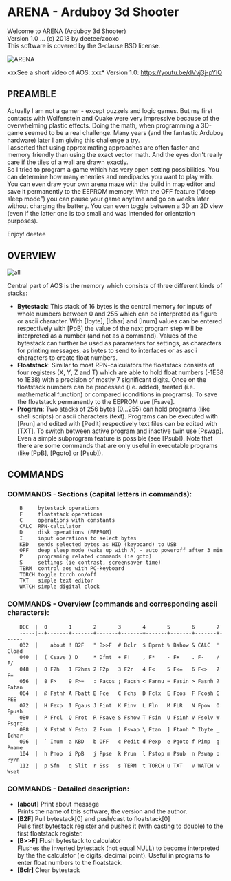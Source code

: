 # ARENA - Arduboy 3d Shooter
Welcome to ARENA (Arduboy 3d Shooter)  
Version 1.0 ... (c) 2018 by deetee/zooxo  
This software is covered by the 3-clause BSD license.  

![ARENA](https://user-images.githubusercontent.com/16148023/48252998-865d5380-e406-11e8-815f-6acf1334c7d1.jpg)  

xxxSee a short video of AOS:
xxx* Version 1.0: https://youtu.be/dVvj3j-pYlQ

## PREAMBLE
Actually I am not a gamer - except puzzels and logic games. But my first contacts with Wolfenstein and Quake were very impressive because of the overwhelming plastic effects. Doing the math, when programming a 3D-game seemed to be a real challenge. Many years (and the fantastic Arduboy hardware) later I am giving this challenge a try.  
I asserted that using approximating approaches are often faster and memory friendly than using the exact vector math. And the eyes don't really care if the tiles of a wall are drawn exactly.  
So I tried to program a game which has very open setting possibilities. You can determine how many enemies and medipacks you want to play with. You can even draw your own arena maze with the build in map editor and save it permanently to the EEPROM memory. With the OFF feature ("deep sleep mode") you can pause your game anytime and go on weeks later without charging the battery. You can even toggle between a 3D an 2D view (even if the latter one is too small and was intended for orientation purposes).

Enjoy!
deetee


## OVERVIEW

![all](https://user-images.githubusercontent.com/16148023/46715416-2edd9380-cc60-11e8-8aa4-b2d6a0e266b3.png)

Central part of AOS is the memory which consists of three different kinds of stacks:
* **Bytestack**:
This stack of 16 bytes is the central memory for inputs of whole numbers between 0 and 255 which can be interpreted as figure or ascii character. With [Ibyte], [Ichar] and [Inum] values can be entered respectively with [PpB] the value of the next program step will be interpreted as a number (and not as a command).
Values of the bytestack can further be used as parameters for settings, as characters for printing messages, as bytes to send to interfaces or as ascii characters to create float numbers.
* **Floatstack**:
Similar to most RPN-calculators the floatstack consists of four registers (X, Y, Z and T) which are able to hold float numbers (-1E38 to 1E38) with a precision of mostly 7 significant digits.
Once on the floatstack numbers can be processed (i.e. added), treated (i.e. mathematical function) or compared (conditions in programs).
To save the floatstack permanently to the EEPROM use [Fsave].
* **Program**:
Two stacks of 256 bytes (0...255) can hold programs (like shell scripts) or ascii characters (text). Programs can be executed with [Prun] and edited with [Pedit] respectively text files can be edited with [TXT]. To switch between active program and inactive twin use [Pswap]. Even a simple subprogram feature is possible (see [Psub]).
Note that there are some commands that are only useful in executable programs (like [PpB], [Pgoto] or [Psub]).


## COMMANDS

### **COMMANDS - Sections** (capital letters in commands):
``````
    B     bytestack operations
    F     floatstack operations
    C     operations with constants
    CALC  RPN-calculator
    D     disk operations (EEPROM)
    I     input operations to select bytes
    KBD   sends selected bytes as HID (keyboard) to USB
    OFF   deep sleep mode (wake up with A) - auto poweroff after 3 min
    P     programing related commands (ie goto)
    S     settings (ie contrast, screensaver time)
    TERM  control aos with PC-keyboard
    TORCH toggle torch on/off
    TXT   simple text editor
    WATCH simple digital clock
``````

### **COMMANDS - Overview** (commands and corresponding ascii characters):
  ```
      DEC  |  0       1       2       3       4       5       6       7
      -----|--+-------+-------+-------+-------+-------+-------+-------+------
      032  |    about ! B2F   " B>>F  # Bclr  $ Bprnt % Bshow & CALC  ' Cload
      040  |  ( Csave ) D     * Dfmt  + F!    , F*    - F+    . F-    / F/
      048  |  0 F2h   1 F2hms 2 F2p   3 F2r   4 F<    5 F<=   6 F<>   7 F=
      056  |  8 F>    9 F>=   : Facos ; Facsh < Fannu = Fasin > Fasnh ? Fatan
      064  |  @ Fatnh A Fbatt B Fce   C Fchs  D Fclx  E Fcos  F Fcosh G FEE
      072  |  H Fexp  I Fgaus J Fint  K Finv  L Fln   M FLR   N Fpow  O Fpush
      080  |  P Frcl  Q Frot  R Fsave S Fshow T Fsin  U Fsinh V Fsolv W Fsqrt
      088  |  X Fstat Y Fsto  Z Fsum  [ Fswap \ Ftan  ] Ftanh ^ Ibyte _ Ichar
      096  |  ` Inum  a KBD   b OFF   c Pedit d Pexp  e Pgoto f Pimp  g Pname
      104  |  h Pnop  i PpB   j Ppse  k Prun  l Pstop m Psub  n Pswap o Py/n
      112  |  p Sfn   q Slit  r Sss   s TERM  t TORCH u TXT   v WATCH w Wset
```

### **COMMANDS** - Detailed description:
* **[about]** Print about message  
Prints the name of this software, the version and the author.
* **[B2F]** Pull bytestack[0] and push/cast to floatstack[0]  
Pulls first bytestack register and pushes it (with casting to double) to the first floatstack register.
* **[B>>F]** Flush bytestack to calculator  
Flushes the inverted bytestack (not equal NULL) to become interpreted by the the calculator (ie digits, decimal point). Useful in programs to enter float numbers to the floatstack.
* **[Bclr]** Clear bytestack  
